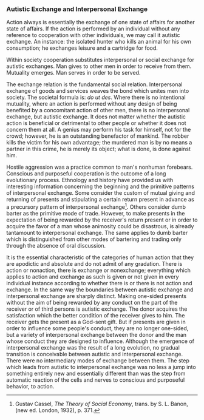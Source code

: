 ### Autistic Exchange and Interpersonal Exchange

Action always is essentially the exchange of one state of affairs for another state of affairs. If the action is performed by an individual without any reference to cooperation with other individuals, we may call it autistic exchange. An instance: the isolated hunter who kills an animal for his own consumption; he exchanges leisure and a cartridge for food.

Within society cooperation substitutes interpersonal or social exchange for autistic exchanges. Man gives to other men in order to receive from them. Mutuality emerges. Man serves in order to be served.

The exchange relation is the fundamental social relation. Interpersonal exchange of goods and services weaves the bond which unites men into society. The societal formula is: *do ut des*. Where there is no intentional mutuality, where an action is performed without any design of being benefited by a concomitant action of other men, there is no interpersonal exchange, but autistic exchange. It does not matter whether the autistic action is beneficial or detrimental to other people or whether it does not concern them at all. A genius may perform his task for himself, not for the crowd; however, he is an outstanding benefactor of mankind. The robber kills the victim for his own advantage; the murdered man is by no means a partner in this crime, he is merely its object; what is done, is done against him.

Hostile aggression was a practice common to man's nonhuman forebears. Conscious and purposeful cooperation is the outcome of a long evolutionary process. Ethnology and history have provided us with interesting information concerning the beginning and the primitive patterns of interpersonal exchange. Some consider the custom of mutual giving and returning of presents and stipulating a certain return present in advance as a precursory pattern of interpersonal exchange[^1]. Others consider dumb barter as the primitive mode of trade. However, to make presents in the expectation of being rewarded by the receiver's return present or in order to acquire the favor of a man whose animosity could be disastrous, is already tantamount to interpersonal exchange. The same applies to dumb barter which is distinguished from other modes of bartering and trading only through the absence of oral discussion.

[^1]: Gustav Cassel, *The Theory of Social Economy*, trans. by S. L. Banon, (new ed. London, 1932), p. 371.

It is the essential characteristic of the categories of human action that they are apodictic and absolute and do not admit of any gradation. There is action or nonaction, there is exchange or nonexchange; everything which applies to action and exchange as such is given or not given in every individual instance according to whether there is or there is not action and exchange. In the same way the boundaries between autistic exchange and interpersonal exchange are sharply distinct. Making one-sided presents without the aim of being rewarded by any conduct on the part of the receiver or of third persons is autistic exchange. The donor acquires the satisfaction which the better condition of the receiver gives to him. The receiver gets the present as a God-sent gift. But if presents are given in order to influence some people's conduct, they are no longer one-sided, but a variety of interpersonal exchange between the donor and the man whose conduct they are designed to influence. Although the emergence of interpersonal exchange was the result of a long evolution, no gradual transition is conceivable between autistic and interpersonal exchange. There were no intermediary modes of exchange between them. The step which leads from autistic to interpersonal exchange was no less a jump into something entirely new and essentially different than was the step from automatic reaction of the cells and nerves to conscious and purposeful behavior, to action.

